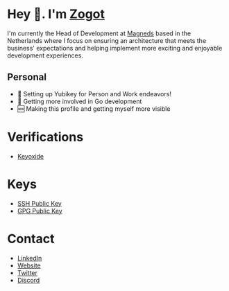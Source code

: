 # Hey 👋. I'm [Zogot][link-github]
I'm currently the Head of Development at [Magneds][link-magneds] based in the Netherlands where I focus on 
ensuring an architecture that meets the business' expectations and helping implement more 
exciting and enjoyable development experiences.

## Personal
* 🔐 Setting up Yubikey for Person and Work endeavors!
* 🚀 Getting more involved in Go development
* 🆕 Making this profile and getting myself more visible

# Verifications
* [Keyoxide][link-keyoxide]

# Keys
* [SSH Public Key][link-ssh-public-keys]
* [GPG Public Key][link-gpg-public-keys]

# Contact
* [LinkedIn][link-linkedin]
* [Website][link-website]
* [Twitter][link-twitter]
* [Discord][link-discord]

[link-keyoxide]: https://keyoxide.org/7CACC1CC2F6E8E8A471AE8C8F6282D0368B3AA28
[link-ssh-public-keys]: https://github.com/zogot.keys
[link-gpg-public-keys]: https://github.com/zogot.gpg
[link-magneds]: https://magneds.com
[link-github]: https://github.com/zogot
[link-linkedin]: https://www.linkedin.com/in/leon-rowland/
[link-website]: https://leon.rowland.nl
[link-twitter]: https://twitter.com/leonrowland
[link-discord]: "Zogot#6277"